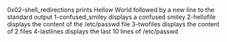0x02-shell_redirections prints Hellow World followed by a new line to the standard output
1-confused_smiley displays a confused smiley
2-hellofile displays the content of the /etc/passwd file
3-twofiles displays the content of 2 files
4-lastlines displays the last 10 lines of /etc/passwd
